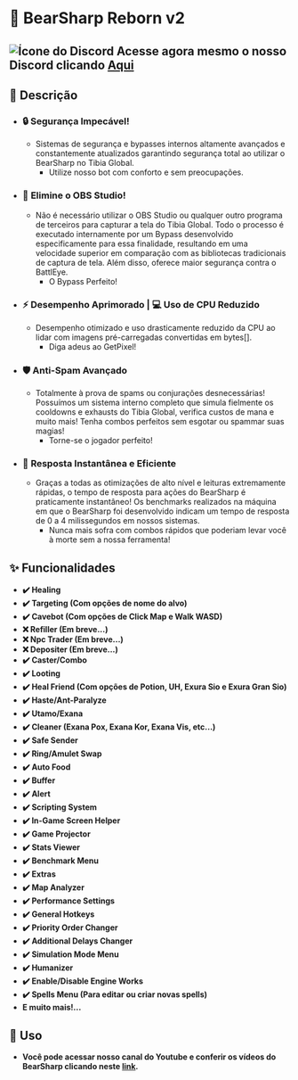 # 🤖 BearSharp Reborn v2

## ![Ícone do Discord](https://cdn.icon-icons.com/icons2/2108/PNG/48/discord_icon_130958.png) **Acesse agora mesmo o nosso Discord clicando [Aqui]**

## 📝 **Descrição**
- ### **🔒 Segurança Impecável!**
  - Sistemas de segurança e bypasses internos altamente avançados e constantemente atualizados garantindo segurança total ao utilizar o BearSharp no Tibia Global.
    - Utilize nosso bot com conforto e sem preocupações.
- ### **👋 Elimine o OBS Studio!**
  - Não é necessário utilizar o OBS Studio ou qualquer outro programa de terceiros para capturar a tela do Tibia Global. Todo o processo é executado internamente por um Bypass desenvolvido especificamente para essa finalidade, resultando em uma velocidade superior em comparação com as bibliotecas tradicionais de captura de tela. Além disso, oferece maior segurança contra o BattlEye.
    - O Bypass Perfeito!
- ### **⚡️ Desempenho Aprimorado | 💻 Uso de CPU Reduzido**
  - Desempenho otimizado e uso drasticamente reduzido da CPU ao lidar com imagens pré-carregadas convertidas em bytes[].
    - Diga adeus ao GetPixel!
- ### **🛡️ Anti-Spam Avançado**
  - Totalmente à prova de spams ou conjurações desnecessárias! Possuímos um sistema interno completo que simula fielmente os cooldowns e exhausts do Tibia Global, verifica custos de mana e muito mais! Tenha combos perfeitos sem esgotar ou spammar suas magias!
    - Torne-se o jogador perfeito!
- ### **🚀 Resposta Instantânea e Eficiente**
  - Graças a todas as otimizações de alto nível e leituras extremamente rápidas, o tempo de resposta para ações do BearSharp é praticamente instantâneo! Os benchmarks realizados na máquina em que o BearSharp foi desenvolvido indicam um tempo de resposta de 0 a 4 milissegundos em nossos sistemas.
    - Nunca mais sofra com combos rápidos que poderiam levar você à morte sem a nossa ferramenta!

## **✨ Funcionalidades**
- **✔️ Healing**
- **✔️ Targeting (Com opções de nome do alvo)**
- **✔️ Cavebot (Com opções de Click Map e Walk WASD)**
- **❌ Refiller (Em breve...)**
- **❌ Npc Trader (Em breve...)**
- **❌ Depositer (Em breve...)**
- **✔️ Caster/Combo**
- **✔️ Looting**
- **✔️ Heal Friend (Com opções de Potion, UH, Exura Sio e Exura Gran Sio)**
- **✔️ Haste/Ant-Paralyze**
- **✔️ Utamo/Exana**
- **✔️ Cleaner (Exana Pox, Exana Kor, Exana Vis, etc...)**
- **✔️ Safe Sender**
- **✔️ Ring/Amulet Swap**
- **✔️ Auto Food**
- **✔️ Buffer**
- **✔️ Alert**
- **✔️ Scripting System**
- **✔️ In-Game Screen Helper**
- **✔️ Game Projector**
- **✔️ Stats Viewer**
- **✔️ Benchmark Menu**
- **✔️ Extras**
- **✔️ Map Analyzer**
- **✔️ Performance Settings**
- **✔️ General Hotkeys**
- **✔️ Priority Order Changer**
- **✔️ Additional Delays Changer**
- **✔️ Simulation Mode Menu**
- **✔️ Humanizer**
- **✔️ Enable/Disable Engine Works**
- **✔️ Spells Menu (Para editar ou criar novas spells)**
- **E muito mais!...**

## 🎯 Uso
- **Você pode acessar nosso canal do Youtube e conferir os vídeos do BearSharp clicando neste [link].**

[link]: https://www.youtube.com/@BearSharpOficial
[Aqui]: https://discord.gg/GGXSD5cSYJ
